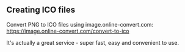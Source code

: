 

## Creating ICO files

Convert PNG to ICO files using image.online-convert.com:
https://image.online-convert.com/convert-to-ico

It's actually a great service - super fast, easy and convenient to use.
